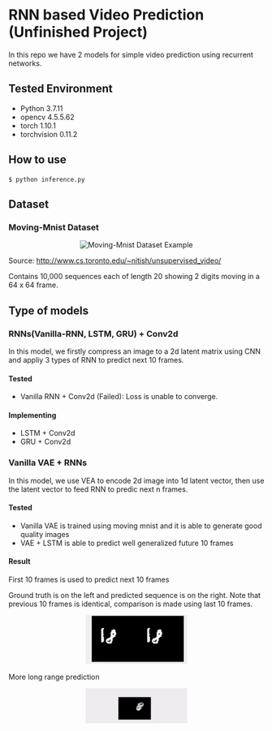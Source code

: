# RNN based Video Prediction (Unfinished Project)

In this repo we have 2 models for simple video prediction using recurrent networks.

## Tested Environment

- Python 3.7.11
- opencv 4.5.5.62
- torch 1.10.1
- torchvision 0.11.2

## How to use

```
$ python inference.py
```

## Dataset
### Moving-Mnist Dataset
<p align="center">
    <img width="200" src="http://www.cs.toronto.edu/~nitish/unsupervised_video/images/000001.gif" alt="Moving-Mnist Dataset Example">
</p>

Source: http://www.cs.toronto.edu/~nitish/unsupervised_video/

Contains 10,000 sequences each of length 20 showing 2 digits moving in a 64 x 64 frame.

## Type of models

### RNNs(Vanilla-RNN, LSTM, GRU) + Conv2d

In this model, we firstly compress an image to a 2d latent matrix using CNN and appliy 3 types of RNN to predict next 10 frames.

#### Tested

- Vanilla RNN + Conv2d (Failed): Loss is unable to converge.

#### Implementing

- LSTM + Conv2d
- GRU + Conv2d

### Vanilla VAE + RNNs

In this model, we use VEA to encode 2d image into 1d latent vector, then use the latent vector to feed RNN to predic next n frames.

#### Tested

- Vanilla VAE is trained using moving mnist and it is able to generate good quality images
- VAE + LSTM is able to predict well generalized future 10 frames

#### Result

First 10 frames is used to predict next 10 frames

Ground truth is on the left and predicted sequence is on the right. Note that previous 10 frames is identical, comparison is made using last 10 frames.

<p align="center">
    <img width="200" src="https://github.com/Eliyas0007/RNNbasedVideoPrediction/blob/main/images/movingmnistprediction.gif" alt="Moving-Mnist Dataset Example"> 
</p>

More long range prediction 

<p align="center">
    <img width="200" src="https://github.com/Eliyas0007/RNNbasedVideoPrediction/blob/main/images/long_range_prediction.gif" alt="Moving-Mnist Dataset Example"> 
</p>


